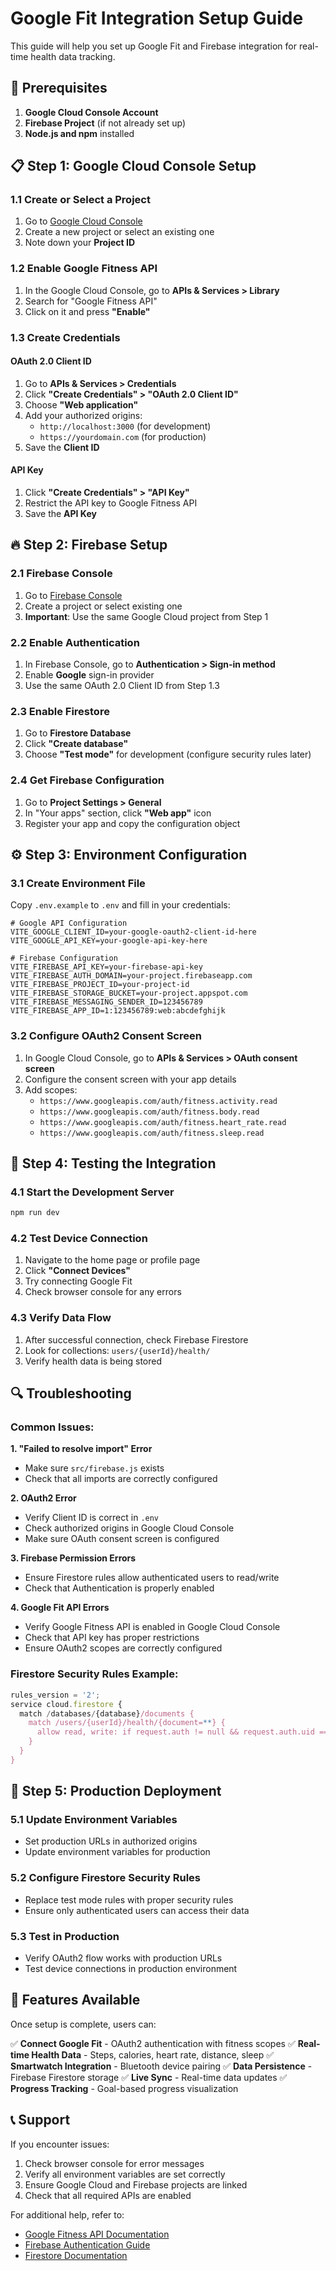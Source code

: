 # Google Fit Integration Setup Guide

This guide will help you set up Google Fit and Firebase integration for real-time health data tracking.

## 🔧 Prerequisites

1. **Google Cloud Console Account**
2. **Firebase Project** (if not already set up)
3. **Node.js and npm** installed

## 📋 Step 1: Google Cloud Console Setup

### 1.1 Create or Select a Project
1. Go to [Google Cloud Console](https://console.cloud.google.com/)
2. Create a new project or select an existing one
3. Note down your **Project ID**

### 1.2 Enable Google Fitness API
1. In the Google Cloud Console, go to **APIs & Services > Library**
2. Search for "Google Fitness API"
3. Click on it and press **"Enable"**

### 1.3 Create Credentials

#### OAuth 2.0 Client ID
1. Go to **APIs & Services > Credentials**
2. Click **"Create Credentials" > "OAuth 2.0 Client ID"**
3. Choose **"Web application"**
4. Add your authorized origins:
   - `http://localhost:3000` (for development)
   - `https://yourdomain.com` (for production)
5. Save the **Client ID**

#### API Key
1. Click **"Create Credentials" > "API Key"**
2. Restrict the API key to Google Fitness API
3. Save the **API Key**

## 🔥 Step 2: Firebase Setup

### 2.1 Firebase Console
1. Go to [Firebase Console](https://console.firebase.google.com/)
2. Create a project or select existing one
3. **Important**: Use the same Google Cloud project from Step 1

### 2.2 Enable Authentication
1. In Firebase Console, go to **Authentication > Sign-in method**
2. Enable **Google** sign-in provider
3. Use the same OAuth 2.0 Client ID from Step 1.3

### 2.3 Enable Firestore
1. Go to **Firestore Database**
2. Click **"Create database"**
3. Choose **"Test mode"** for development (configure security rules later)

### 2.4 Get Firebase Configuration
1. Go to **Project Settings > General**
2. In "Your apps" section, click **"Web app"** icon
3. Register your app and copy the configuration object

## ⚙️ Step 3: Environment Configuration

### 3.1 Create Environment File
Copy `.env.example` to `.env` and fill in your credentials:

```env
# Google API Configuration
VITE_GOOGLE_CLIENT_ID=your-google-oauth2-client-id-here
VITE_GOOGLE_API_KEY=your-google-api-key-here

# Firebase Configuration
VITE_FIREBASE_API_KEY=your-firebase-api-key
VITE_FIREBASE_AUTH_DOMAIN=your-project.firebaseapp.com
VITE_FIREBASE_PROJECT_ID=your-project-id
VITE_FIREBASE_STORAGE_BUCKET=your-project.appspot.com
VITE_FIREBASE_MESSAGING_SENDER_ID=123456789
VITE_FIREBASE_APP_ID=1:123456789:web:abcdefghijk
```

### 3.2 Configure OAuth2 Consent Screen
1. In Google Cloud Console, go to **APIs & Services > OAuth consent screen**
2. Configure the consent screen with your app details
3. Add scopes:
   - `https://www.googleapis.com/auth/fitness.activity.read`
   - `https://www.googleapis.com/auth/fitness.body.read`
   - `https://www.googleapis.com/auth/fitness.heart_rate.read`
   - `https://www.googleapis.com/auth/fitness.sleep.read`

## 🚀 Step 4: Testing the Integration

### 4.1 Start the Development Server
```bash
npm run dev
```

### 4.2 Test Device Connection
1. Navigate to the home page or profile page
2. Click **"Connect Devices"**
3. Try connecting Google Fit
4. Check browser console for any errors

### 4.3 Verify Data Flow
1. After successful connection, check Firebase Firestore
2. Look for collections: `users/{userId}/health/`
3. Verify health data is being stored

## 🔍 Troubleshooting

### Common Issues:

**1. "Failed to resolve import" Error**
- Make sure `src/firebase.js` exists
- Check that all imports are correctly configured

**2. OAuth2 Error**
- Verify Client ID is correct in `.env`
- Check authorized origins in Google Cloud Console
- Make sure OAuth consent screen is configured

**3. Firebase Permission Errors**
- Ensure Firestore rules allow authenticated users to read/write
- Check that Authentication is properly enabled

**4. Google Fit API Errors**
- Verify Google Fitness API is enabled in Google Cloud Console
- Check that API key has proper restrictions
- Ensure OAuth2 scopes are correctly configured

### Firestore Security Rules Example:
```javascript
rules_version = '2';
service cloud.firestore {
  match /databases/{database}/documents {
    match /users/{userId}/health/{document=**} {
      allow read, write: if request.auth != null && request.auth.uid == userId;
    }
  }
}
```

## 📱 Step 5: Production Deployment

### 5.1 Update Environment Variables
- Set production URLs in authorized origins
- Update environment variables for production

### 5.2 Configure Firestore Security Rules
- Replace test mode rules with proper security rules
- Ensure only authenticated users can access their data

### 5.3 Test in Production
- Verify OAuth2 flow works with production URLs
- Test device connections in production environment

## 🎯 Features Available

Once setup is complete, users can:

✅ **Connect Google Fit** - OAuth2 authentication with fitness scopes
✅ **Real-time Health Data** - Steps, calories, heart rate, distance, sleep
✅ **Smartwatch Integration** - Bluetooth device pairing
✅ **Data Persistence** - Firebase Firestore storage
✅ **Live Sync** - Real-time data updates
✅ **Progress Tracking** - Goal-based progress visualization

## 📞 Support

If you encounter issues:
1. Check browser console for error messages
2. Verify all environment variables are set correctly
3. Ensure Google Cloud and Firebase projects are linked
4. Check that all required APIs are enabled

For additional help, refer to:
- [Google Fitness API Documentation](https://developers.google.com/fit)
- [Firebase Authentication Guide](https://firebase.google.com/docs/auth)
- [Firestore Documentation](https://firebase.google.com/docs/firestore)
